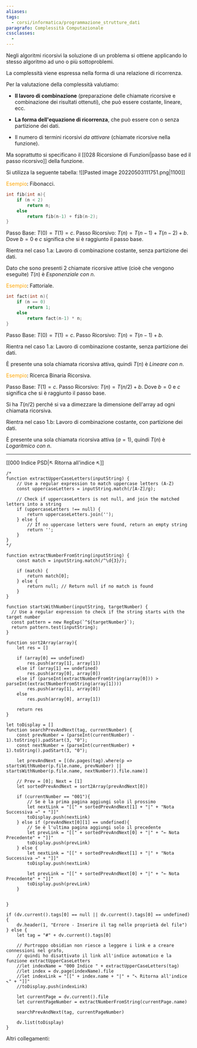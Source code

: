 ```yaml
---
aliases: 
tags:
  - corsi/informatica/programmazione_strutture_dati
paragrafo: Complessità Computazionale
cssclasses:
  - 
---
```

Negli algoritmi ricorsivi la soluzione di un problema si ottiene applicando lo stesso algoritmo ad uno o più sottoproblemi.

La complessità viene espressa nella forma di una relazione di ricorrenza.

Per la valutazione della complessità valutiamo:
- **Il lavoro di combinazione** (preparazione delle chiamate ricorsive e combinazione dei risultati ottenuti), che può essere costante, lineare, ecc.

- **La forma dell'equazione di ricorrenza**, che può essere con o senza partizione dei dati.

- Il numero di termini ricorsivi *da attivare* (chiamate ricorsive nella funzione).

Ma soprattutto si specificano il [[028 Ricorsione di Funzioni|passo base ed il passo ricorsivo]] della funzione.

Si utilizza la seguente tabella:
![[Pasted image 20220503111751.png|1100]]

<font color="orange">Esempio</font>: Fibonacci.
```C
int fib(int n){
	if (n < 2)
		return n;
	else
		return fib(n-1) + fib(n-2);
}
```
Passo Base: $T(0) = T(1) = c$.
Passo Ricorsivo: $T(n) = T(n-1) + T(n-2) + b$.
Dove $b=0$ e $c$ significa che si è raggiunto il passo base.

Rientra nel caso 1.a: Lavoro di combinazione costante, senza partizione dei dati.

Dato che sono presenti 2 chiamate ricorsive attive (cioè che vengono eseguite) $T(n)$ è *Esponenziale con n*.

<font color="orange">Esempio</font>: Fattoriale.
```C
int fact(int n){
	if (n == 0)
		return 1;
	else
		return fact(n-1) * n;
}
```
Passo Base: $T(0) = T(1) = c$.
Passo Ricorsivo: $T(n) = T(n-1) + b$.

Rientra nel caso 1.a: Lavoro di combinazione costante, senza partizione dei dati.

È presente una sola chiamata ricorsiva attiva, quindi $T(n)$ è *Lineare con n*.

<font color="orange">Esempio</font>: Ricerca Binaria Ricorsiva.

Passo Base: $T(1) = c$.
Passo Ricorsivo: $T(n) = T(n/2) + b$.
Dove $b=0$ e $c$ significa che si è raggiunto il passo base.

Si ha $T(n/2)$ perché si va a dimezzare la dimensione dell'array ad ogni chiamata ricorsiva.

Rientra nel caso 1.b: Lavoro di combinazione costante, con partizione dei dati.

È presente una sola chiamata ricorsiva attiva ($a=1$), quindi $T(n)$ è *Logaritmico con n*.

___
[[000 Indice PSD|↖ Ritorna all'indice ↖]]

```dataviewjs
/*
function extractUpperCaseLetters(inputString) {
	// Use a regular expression to match uppercase letters (A-Z)
	const uppercaseLetters = inputString.match(/[A-Z]/g);
	
	// Check if uppercaseLetters is not null, and join the matched letters into a string
	if (uppercaseLetters !== null) {
		return uppercaseLetters.join('');
	} else {
	    // If no uppercase letters were found, return an empty string
	    return '';
	}
}
*/

function extractNumberFromString(inputString) {
	const match = inputString.match(/^\d{3}/);
	
	if (match) {
		return match[0];
	} else {
		return null; // Return null if no match is found
	}
}

function startsWithNumber(inputString, targetNumber) {
  // Use a regular expression to check if the string starts with the target number
  const pattern = new RegExp(`^${targetNumber}`);
  return pattern.test(inputString);
}

function sort2Array(array){
	let res = []
	
	if (array[0] == undefined)
		res.push(array[1], array[1])
	else if (array[1] == undefined)
		res.push(array[0], array[0])
	else if (parseInt(extractNumberFromString(array[0])) > parseInt(extractNumberFromString(array[1])))
		res.push(array[1], array[0])
	else
		res.push(array[0], array[1])
	
	return res
}

let toDisplay = []
function searchPrevAndNext(tag, currentNumber) {
	const prevNumber = (parseInt(currentNumber) - 1).toString().padStart(3, "0");
	const nextNumber = (parseInt(currentNumber) + 1).toString().padStart(3, "0");
	
	let prevAndNext = [(dv.pages(tag).where(p => startsWithNumber(p.file.name, prevNumber) || startsWithNumber(p.file.name, nextNumber)).file.name)]
	
	// Prev = [0]; Next = [1]
	let sortedPrevAndNext = sort2Array(prevAndNext[0])
	
	if (currentNumber == "001"){ 
		// Se è la prima pagina aggiungi solo il prossimo
		let nextLink = "[[" + sortedPrevAndNext[1] + "|" + "Nota Successiva →" + "]]"
		toDisplay.push(nextLink)
	} else if (prevAndNext[0][1] == undefined){
		// Se è l'ultima pagina aggiungi solo il precedente
		let prevLink = "[[" + sortedPrevAndNext[0] + "|" + "← Nota Precedente" + "]]"
		toDisplay.push(prevLink)
	} else {
		let nextLink = "[[" + sortedPrevAndNext[1] + "|" + "Nota Successiva →" + "]]"
		toDisplay.push(nextLink)
		
		let prevLink = "[[" + sortedPrevAndNext[0] + "|" + "← Nota Precedente" + "]]"
		toDisplay.push(prevLink)
	}
	
	
}

if (dv.current().tags[0] == null || dv.current().tags[0] == undefined){
	dv.header(1, "Errore - Inserire il tag nelle proprietà del file")
} else {
	let tag = "#" + dv.current().tags[0]

	// Purtroppo obsidian non riesce a leggere i link e a creare connessioni nel grafo,
	// quindi ho disattivato il link all'indice automatico e la funzione extractUpperCaseLetters
	//let indexName = "000 Indice " + extractUpperCaseLetters(tag)
	//let index = dv.page(indexName).file
	//let indexLink = "[[" + index.name + "|" + "↖ Ritorna all'indice ↖" + "]]"
	//toDisplay.push(indexLink)
	
	let currentPage = dv.current().file
	let currentPageNumber = extractNumberFromString(currentPage.name)
	
	searchPrevAndNext(tag, currentPageNumber)
	
	dv.list(toDisplay)
}
```

Altri collegamenti: 